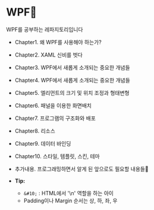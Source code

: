 # WPF🦔

WPF를 공부하는 레파지토리입니다

- Chapter1. 왜 WPF를 사용해야 하는가?

- Chapter2. XAML 신비를 벗다

- Chapter3. WPF에서 새롭게 소개되는 중요한 개념들

- Chapter4. WPF에서 새롭게 소개되는 중요한 개념들

- Chapter5. 엘리먼트의 크기 및 위치 조정과 형태변형 

- Chapter6. 패널을 이용한 화면배치

- Chapter7. 프로그램의 구조화와 배포

- Chapter8. 리소스

- Chapter9. 데이터 바인딩

- Chapter10. 스타일, 템플릿, 스킨, 테마

- 추가내용. 프로그래밍하면서 알게 된 앞으로도 필요할 내용들🦊
- **Tip:**
  - `&#10;` : HTML에서 '\n' 역할을 하는 아이
  - Padding이나 Margin 순서는 상, 하, 좌, 우
